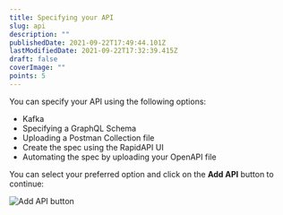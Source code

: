 ```yaml
---
title: Specifying your API
slug: api
description: ""
publishedDate: 2021-09-22T17:49:44.101Z
lastModifiedDate: 2021-09-22T17:32:39.415Z
draft: false
coverImage: ""
points: 5
---
```


You can specify your API using the following options:

- Kafka
- Specifying a GraphQL Schema
- Uploading a Postman Collection file
- Create the spec using the RapidAPI UI
- Automating the spec by uploading your OpenAPI file

You can select your preferred option and click on the **Add API** button to continue:

![Add API button](https://raw.githubusercontent.com/RapidAPI/DevRel-Stack-Data/production/learn/courses/rapidapi-hub-provider/images/image3.png)
